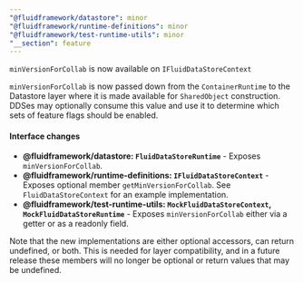 ```yaml
---
"@fluidframework/datastore": minor
"@fluidframework/runtime-definitions": minor
"@fluidframework/test-runtime-utils": minor
"__section": feature
---
```

`minVersionForCollab` is now available on `IFluidDataStoreContext`

`minVersionForCollab` is now passed down from the `ContainerRuntime` to the Datastore layer where it is made available for
`SharedObject` construction.
DDSes may optionally consume this value and use it to determine which sets of feature flags should be enabled.

#### Interface changes

- **@fluidframework/datastore: `FluidDataStoreRuntime`** - Exposes `minVersionForCollab`.
- **@fluidframework/runtime-definitions: `IFluidDataStoreContext`** - Exposes optional member `getMinVersionForCollab`.
See `FluidDataStoreContext` for an example implementation.
- **@fluidframework/test-runtime-utils: `MockFluidDataStoreContext`, `MockFluidDataStoreRuntime`** - Exposes `minVersionForCollab`
either via a getter or as a readonly field.

Note that the new implementations are either optional accessors, can return undefined, or both.
This is needed for layer compatibility, and in a future release these members will no longer be optional or return
values that may be undefined.
